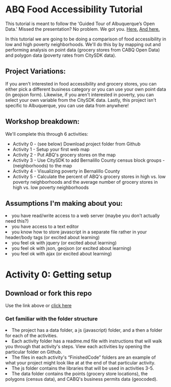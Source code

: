 <h1>ABQ Food Accessibility Tutorial</h1>

This tutorial is meant to follow the 'Guided Tour of Albuquerque’s Open Data.'  Missed the presentation? No problem. We got you.  <a href="https://drive.google.com/a/smallmelo.com/file/d/0B_RbR6rkbxiCTWd3TDZCU01IVnc/view?usp=sharing">Here.</a> <a href="https://drive.google.com/a/smallmelo.com/file/d/0B_RbR6rkbxiCTkduT3dDaDdKcFU/view?usp=sharing">And here.</a>

<p>In this tutorial we are going to be doing a comparison of food accessibility in low and high poverty neighborhoods.  We'll do this by by mapping out and performing analysis on point data (grocery stores from CABQ Open Data) and polygon data (poverty rates from CitySDK data).

<h2>Project Variations:</h2>
If you aren't interested in food accessibility and grocery stores, you can either pick a different  business category or you can use your own point data (in geojson form).  Likewise, if you aren't interested in poverty, you can select your own variable from the CitySDK data.  Lastly, this project isn't specific to Albuquerque, you can use data from anywhere!</p>

<h2>Workshop breakdown:</h2>
We'll complete this through 6 activities:
<ul>
<li>Activity 0 - (see below) Download project folder from Github
<li>Activity 1 - Setup your first web map
<li>Activity 2 - Put ABQ's grocery stores on the map
<li>Activity 3 - Use CitySDK to add Bernalillo County census block groups -(neighborhoods) to the map
<li>Activity 4 - Visualizing poverty in Bernalillo County
<li>Activity 5 - Calculate the percent of ABQ's grocery stores in high vs. low poverty neighborhoods and the average number of grocery stores in high vs. low poverty neighborhoods
</ul>

<h2>Assumptions I'm making about you:</h2>
<li>you have read/write access to a web server (maybe you don't actually need this?)
<li>you have access to a text editor
<li>you know how to store javascript in a separate file rather in your header/body tags (or excited about learning)
<li>you feel ok with jquery (or excited about learning)
<li>you feel ok with json, geojson (or excited about learning)
<li>you feel ok with ajax (or excited about learning)

<h1>Activity 0:  Getting setup</h2>

<h2>Download or fork this repo</h2>

Use the link above or <a href="https://github.com/Smallmelo/food-accessibility-workshop/archive/master.zip">click here</a>

<h3>Get familiar with the folder structure</h3>
<li>The project has a data folder, a js (javascript) folder, and a then a folder for each of the activities. 
<li> Each activity folder has a readme.md file with instructions that will walk you through that activity's steps.  View each activities by opening the particular folder on Github.
<li>The files in each activity's “FinishedCode” folders are an example of what your project might look like at at the end of that particular activity. 
<li>The js folder contains the libraries that will be used in activities 3-5. 
<li>The data folder contains the points (grocery store locations), the polygons (census data), and CABQ's business permits data (geocoded).



